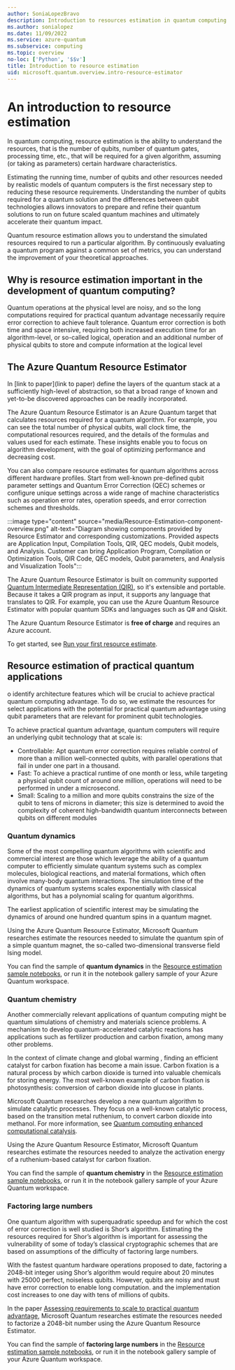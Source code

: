 ```yaml
---
author: SoniaLopezBravo
description: Introduction to resources estimation in quantum computing and the Azure Quantum Resource Estimator
ms.author: sonialopez
ms.date: 11/09/2022
ms.service: azure-quantum
ms.subservice: computing
ms.topic: overview
no-loc: ['Python', '$$v']
title: Introduction to resource estimation
uid: microsoft.quantum.overview.intro-resource-estimator
--- 
```


# An introduction to resource estimation

In quantum computing, resource estimation is the ability to understand the resources, that is the number of qubits, number of quantum gates, processing time, etc., that will be required for a given algorithm, assuming (or taking as parameters) certain hardware characteristics. 

Estimating the running time, number of qubits and other resources needed by realistic models of quantum computers is the first necessary step to reducing these resource requirements. Understanding the number of qubits required for a quantum solution and the differences between qubit technologies allows innovators to prepare and refine their quantum solutions to run on future scaled quantum machines and ultimately accelerate their quantum impact. 

Quantum resource estimation allows you to understand the simulated resources required to run a particular algorithm. By continuously evaluating a quantum program against a common set of metrics, you can understand the improvement of your theoretical approaches.

## Why is resource estimation important in the development of quantum computing?

Quantum operations at
the physical level are noisy, and so the long computations required for practical quantum advantage necessarily require error correction to achieve fault tolerance. Quantum error correction is
both time and space intensive, requiring both increased execution time for an algorithm-level, or
so-called logical, operation and an additional number of physical qubits to store and compute information at the logical level




## The Azure Quantum Resource Estimator

In [link to paper](link to paper) define the layers of the quantum stack
at a sufficiently high-level of abstraction, so that a broad range of known and yet-to-be discovered
approaches can be readily incorporated.

The Azure Quantum Resource Estimator is an Azure Quantum target that calculates resources required for a quantum algorithm. For example, you can see the total number of physical qubits, wall clock time, the computational resources required, and the details of the formulas and values used for each estimate. These insights enable you to focus on algorithm development, with the goal of optimizing performance and decreasing cost.

You can also compare resource estimates for quantum algorithms across different hardware profiles. Start from well-known pre-defined qubit parameter settings and Quantum Error Correction (QEC) schemes or configure unique settings across a wide range of machine characteristics such as operation error rates, operation speeds, and error correction schemes and thresholds.  

:::image type="content" source="media/Resource-Estimation-component-overview.png" alt-text="Diagram showing components provided by Resource Estimator and corresponding customizations. Provided aspects are Application Input, Compilation Tools, QIR, QEC models, Qubit models, and Analysis. Customer can bring Application Program, Compilation or Optimization Tools, QIR Code, QEC models, Qubit parameters, and Analysis and Visualization Tools":::

The Azure Quantum Resource Estimator is built on community supported [Quantum Intermediate Representation (QIR)](xref:microsoft.quantum.concepts.qir), so it's extensible and portable. Because it takes a QIR program as input, it supports any language that translates to QIR. For example, you can use the Azure Quantum Resource Estimator with popular quantum SDKs and languages such as Q# and Qiskit.

The Azure Quantum Resource Estimator is **free of charge** and requires an Azure account.

To get started, see [Run your first resource estimate](xref:microsoft.quantum.quickstarts.computing.resources-estimator).

## Resource estimation of practical quantum applications


o identify
architecture features which will be crucial to achieve practical quantum computing advantage. To
do so, we estimate the resources for select applications with the potential for practical quantum
advantage using qubit parameters that are relevant for prominent qubit technologies.

To achieve practical quantum advantage, quantum computers will require an underlying qubit technology that at scale is:
- Controllable: Apt quantum error correction requires reliable control of more than a million well-connected qubits, with parallel operations that fail in under one part in a thousand.
- Fast: To achieve a practical runtime of one month or less, while targeting a physical qubit count of around one million, operations will need to be performed in under a microsecond.
- Small: Scaling to a million and more qubits constrains the size of the qubit to tens of microns in diameter; this size is determined to avoid the complexity of coherent high-bandwidth quantum interconnects between qubits on different modules

### Quantum dynamics

Some of the most compelling quantum algorithms with scientific and commercial interest are those which leverage the ability of a quantum computer to efficiently simulate quantum systems such as complex molecules, biological reactions, and material formations, which often involve many-body quantum interactions. The simulation time of the dynamics of quantum systems scales exponentially with classical algorithms, but has a polynomial scaling for quantum algorithms. 

The earliest application of scientific interest may be simulating the dynamics of around one hundred quantum spins in a quantum magnet. 


Using the Azure Quantum Resource Estimator, Microsoft Quantum researches estimate the resources needed to simulate the quantum spin of a simple quantum magnet, the so-called two-dimensional transverse field Ising model.

You can find the sample of **quantum dynamics** in the [Resource estimation sample notebooks](https://github.com/microsoft/Quantum/tree/main/samples/azure-quantum/resource-estimation), or run it in the notebook gallery sample of your Azure Quantum workspace. 

### Quantum chemistry

Another commercially relevant applications of quantum computing might be quantum simulations of chemistry and materials science problems. A mechanism to develop quantum-accelerated catalytic reactions has applications such as fertilizer production and carbon fixation, among many other problems. 

In the context of climate change and global warming , finding an efficient catalyst for carbon fixation has become a main issue. Carbon fixation is a natural process by which carbon dioxide is turned into valuable chemicals for storing energy. The most well-known example of carbon fixation is photosynthesis: conversion of carbon dioxide into glucose in plants.

Microsoft Quantum researches develop a new quantum algorithm to simulate catalytic processes. They focus on a well-known catalytic process, based on the transition metal ruthenium, to convert carbon dioxide into methanol. For more information, see [Quantum computing enhanced computational catalysis](https://arxiv.org/abs/2007.14460).

Using the Azure Quantum Resource Estimator, Microsoft Quantum researches estimate the resources needed to analyze the activation energy of a ruthenium-based catalyst for carbon fixation.

You can find the sample of **quantum chemistry** in the [Resource estimation sample notebooks](https://github.com/microsoft/Quantum/tree/main/samples/azure-quantum/resource-estimation), or run it in the notebook gallery sample of your Azure Quantum workspace. 

### Factoring large numbers

One quantum algorithm with superquadratic speedup and for which the cost of error correction is well studied is Shor’s algorithm. Estimating the resources required for Shor’s algorithm is important for assessing the vulnerability of some of today’s classical cryptographic schemes that are based on assumptions of the difficulty of factoring large numbers.

With the fastest quantum hardware operations proposed to date, factoring a 2048-bit integer using Shor’s algorithm would require about 20 minutes with 25000 perfect, noiseless qubits. However, qubits are noisy and must have error correction to enable long computation.  and the implementation cost increases to one day with tens of millions of qubits.

In the paper [Assessing requirements to scale to practical quantum advantage](https://arxiv.org/abs/2211.07629), Microsoft Quantum researches estimate the resources needed to factorize a 2048-bit number using the Azure Quantum Resource Estimator. 

You can find the sample of **factoring large numbers** in the [Resource estimation sample notebooks](https://github.com/microsoft/Quantum/tree/main/samples/azure-quantum/resource-estimation), or run it in the notebook gallery sample of your Azure Quantum workspace. 
